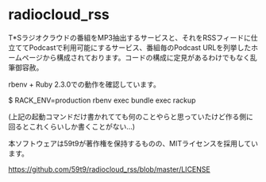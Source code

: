 # radiocloud_rss
T*Sラジオクラウドの番組をMP3抽出するサービスと、それをRSSフィードに仕立ててPodcastで利用可能にするサービス、番組毎のPodcast URLを列挙したホームページから構成されております。コードの構成に定見があるわけでもなく乱筆御容赦。

rbenv + Ruby 2.3.0での動作を確認しています。

$ RACK_ENV=production rbenv exec bundle exec rackup

(上記の起動コマンドだけ書かれてても何のことやらと思っていたけど作る側に回るとこれくらいしか書くことがない…)

本ソフトウェアは59t9が著作権を保持するものの、MITライセンスを採用しています。

https://github.com/59t9/radiocloud_rss/blob/master/LICENSE

